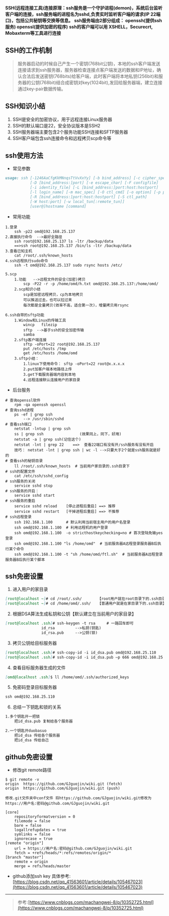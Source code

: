 **SSH(远程连接工具)连接原理：ssh服务是一个守护进程(demon)，系统后台监听客户端的连接，ssh服务端的进程名为sshd,负责实时监听客户端的请求(IP 22端口)，包括公共秘钥等交换等信息。**
**ssh服务端由2部分组成： openssh(提供ssh服务)    openssl(提供加密的程序)**
**ssh的客户端可以用 XSHELL，Securecrt, Mobaxterm等工具进行连接**

## SSH的工作机制 
> 服务器启动的时候自己产生一个密钥(768bit公钥)，本地的ssh客户端发送连接请求到ssh服务器，服务器检查连接点客户端发送的数据和IP地址，确认合法后发送密钥(768bits)给客户端，此时客户端将本地私钥(256bit)和服务器的公钥(768bit)结合成密钥对key(1024bit),发回给服务器端，建立连接通过key-pair数据传输。

## SSH知识小结  
1. SSH是安全的加密协议，用于远程连接Linux服务器               
2. SSH的默认端口是22，安全协议版本是SSH2               
3. SSH服务器端主要包含2个服务功能SSH连接和SFTP服务器               
4. SSH客户端包含ssh连接命令和远程拷贝scp命令等 

## ssh使用方法
* 常见参数  

```markdown
usage: ssh [-1246AaCfgKkMNnqsTtVvXxYy] [-b bind_address] [-c cipher_spec]
           [-D [bind_address:]port] [-e escape_char] [-F configfile]
           [-i identity_file] [-L [bind_address:]port:host:hostport]
           [-l login_name] [-m mac_spec] [-O ctl_cmd] [-o option] [-p port]
           [-R [bind_address:]port:host:hostport] [-S ctl_path]
           [-W host:port] [-w local_tun[:remote_tun]]
           [user@]hostname [command]
```

* 常用功能  

```sheel
1.登录                   
    ssh -p22 omd@192.168.25.137               
2.直接执行命令  -->最好全路径                   
    ssh root@192.168.25.137 ls -ltr /backup/data                       
    ==>ssh root@192.168.25.137 /bin/ls -ltr /backup/data               
3.查看已知主机                    
    cat /root/.ssh/known_hosts
4.ssh远程执行sudo命令
    ssh -t omd@192.168.25.137 sudo rsync hosts /etc/
 
5.scp               
    1.功能   -->远程文件的安全(加密)拷贝                   
        scp -P22 -r -p /home/omd/h.txt omd@192.168.25.137:/home/omd/               
    2.scp知识小结                   
        scp是加密远程拷贝，cp为本地拷贝                   
        可以推送过去，也可以拉过来                   
        每次都是全量拷贝(效率不高，适合第一次)，增量拷贝用rsync
 
6.ssh自带的sftp功能               
    1.Window和Linux的传输工具                   
        wincp   filezip                   
        sftp  -->基于ssh的安全加密传输                   
        samba   
    2.sftp客户端连接                   
        sftp -oPort=22 root@192.168.25.137                   
        put /etc/hosts /tmp                   
        get /etc/hosts /home/omd   
    3.sftp小结：                   
        1.linux下使用命令： sftp -oPort=22 root@x.x.x.x                   
        2.put加客户端本地路径上传                  
        3.get下载服务器端内容到本地                   
        4.远程连接默认连接用户的家目录
```

* 后台服务  

```sheel
# 查询openssl软件
    rpm -qa openssh openssl
# 查询sshd进程
    ps -ef | grep ssh
        --> /usr/sbin/sshd
# 查看ssh端口
    netstat -lntup | grep ssh  
    ss | grep ssh                (效果同上，同下，好用)
    netstat -a | grep ssh(记住这个)
    netstat -lnt | grep 22    ==>  查看22端口有没有开/ssh服务有没有开启
    技巧： netstat -lnt | grep ssh | wc -l -->只要大于2个就是ssh服务就是好的
# 查看ssh的秘钥目录
    ll /root/.ssh/known_hosts  # 当前用户家目录的.ssh目录下
# ssh的配置文件
    cat /etc/ssh/sshd_config   
# ssh服务的关闭
    service sshd stop
# ssh服务的开启：
    service sshd start
# ssh服务的重启
    service sshd reload    [停止进程后重启] ==> 推荐
    service sshd restart   [干掉进程后重启] ==> 不推荐
# ssh远程登录
    ssh 192.168.1.100      # 默认利用当前宿主用户的用户名登录
    ssh omd@192.168.1.100  # 利用远程机的用户登录
    ssh omd@192.168.1.100  -o stricthostkeychecking=no # 首次登陆免输yes登录
    ssh omd@192.168.1.100 "ls /home/omd"  # 当前服务器A远程登录服务器B后执行某个命令
    ssh omd@192.168.1.100 -t "sh /home/omd/ftl.sh"  # 当前服务器A远程登录服务器B后执行某个脚本

```

## ssh免密设置
1. 进入用户的家目录

```markdown
[root@localhost ~]# cd /root/.ssh/       【root用户就在root目录下的.ssh目录】
[root@localhost ~]# cd /home/omd/.ssh/   【普通用户就是在家目录下的.ssh目录】
```

2. 根据DSA算法生成私钥和公钥【默认建立在当前用户的家目录】

```markdown
[root@localhost .ssh]# ssh-keygen -t rsa     # 一路回车即可
                id_rsa         -->私钥(钥匙) 
                id_rsa.pub     -->公钥(锁)
```

3. 拷贝公钥给目标服务器

```markdown
[root@localhost .ssh]# ssh-copy-id -i id_dsa.pub omd@192.168.25.110          【使用ssh登录的默认端口22】
[root@localhost .ssh]# ssh-copy-id -i id_dsa.pub –p 666 omd@192.168.25.120   【使用ssh登录设置的端口666】
```

4. 查看目标服务器生成的文件

```markdown
[omd@localhost .ssh]$ ll /home/omd/.ssh/authorized_keys
```

5. 免密码登录目标服务器

```markdown
ssh omd@192.168.25.110
```

6. 总结一下钥匙和锁的关系

```markdown
1.多个钥匙开一把锁
    把id_dsa.pub 复制给各个服务器
 
2.一个钥匙开duobasuo
    把id_dsa 传给各个服务器
    把id_dsa 传给自己  
```

## github免密设置
* 修改git remote路径

```sheel
$ git remote -v
origin  https://github.com/GJguojin/wiki.git (fetch)
origin  https://github.com/GJguojin/wiki.git (push)
```

```sheel
修改.git文件夹中conf文件 将https://github.com/GJguojin/wiki.git修改为https://用户名:密码@github.com/GJguojin/wiki.git

[core]
	repositoryformatversion = 0
	filemode = false
	bare = false
	logallrefupdates = true
	symlinks = false
	ignorecase = true
[remote "origin"]
	url = https://用户名:密码@github.com/GJguojin/wiki.git
	fetch = +refs/heads/*:refs/remotes/origin/*
[branch "master"]
	remote = origin
	merge = refs/heads/master

```

* github添加ssh key
具体参考:[https://blog.csdn.net/qq_41563601/article/details/105467023](https://blog.csdn.net/qq_41563601/article/details/105467023)


---
> 参考:[https://www.cnblogs.com/machangwei-8/p/10352725.html](https://www.cnblogs.com/machangwei-8/p/10352725.html)